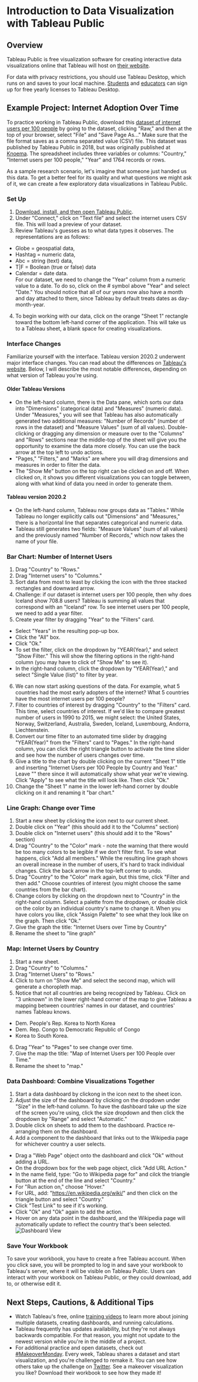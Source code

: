 # Introduction to Data Visualization with Tableau Public

## Overview
Tableau Public is free visualization software for creating interactive data visualizations online that Tableau will host on [their website](https://public.tableau.com/en-us/s/).  

For data with privacy restrictions, you should use Tableau Desktop, which runs on and saves to your local machine. [Students](https://www.tableau.com/academic/students?utm_campaign_id=2019176&utm_campaign=Prospecting-PROD-ALL-ALL-ALL-ALL&utm_medium=Paid+Search&utm_source=Google+Search&utm_language=EN&utm_country=USCA&kw=tableau%20for%20students&adgroup=CTX-Brand-Student-E&adused=RSA&matchtype=e&placement=&gclid=EAIaIQobChMI4uyd9faW6gIVkYbACh2MZgwNEAAYASAAEgIG6PD_BwE&gclsrc=aw.ds) and [educators](https://www.tableau.com/academic/teaching?utm_campaign_id=2019176&utm_campaign=Prospecting-CORE-ALL-ALL-ALL-ALL&utm_medium=Paid+Search&utm_source=Google+Search&utm_language=EN&utm_country=USCA&kw=%2Btableau%20for%20%2Bteachers&adgroup=CTX-Brand-Teaching-B&adused=ETA&matchtype=b&placement=&gclid=EAIaIQobChMIp5Spi_eW6gIVycDACh2PAQkjEAAYASAAEgLwKvD_BwE&gclsrc=aw.ds) can sign up for free yearly licenses to Tableau Desktop.

## Example Project: Internet Adoption Over Time
To practice working in Tableau Public, download this [dataset of internet users per 100 people](https://github.com/YaleDHLab/lab-workshops/blob/master/tableau/data/internet-users-knoema-world-data-atlas.csv) by going to the dataset, clicking "Raw," and then at the top of your browser, select "File" and "Save Page As..." Make sure that the file format saves as a comma separated value (CSV) file. This dataset was published by Tableau Public in 2018, but was originally published at [Knoema](https://knoema.com/WBINU2018/internet-users-per-100-people). The spreadsheet includes three variables or columns: "Country," "Internet users per 100 people," "Year" and 1764 records or rows.

As a sample research scenario, let's imagine that someone just handed us this data. To get a better feel for its quality and what questions we might ask of it, we can create a few exploratory data visualizations in Tableau Public.

### Set Up
1. [Download, install, and then open Tableau Public](https://public.tableau.com/en-us/s/).
2. Under "Connect," click on "Text file" and select the internet users CSV file. This will load a preview of your dataset. 
3. Review Tableau's guesses as to what data types it observes. The representations are as follows:  
- Globe = geospatial data, 
- Hashtag = numeric data, 
- Abc = string (text) data,
- T|F = Boolean (true or false) data
- Calendar = date data.  
For our dataset, we need to change the "Year" column from a numeric value to a date. To do so, click on the # symbol above "Year" and select "Date." You should notice that all of our years now also have a month and day attached to them, since Tableau by default treats dates as day-month-year.
4. To begin working with our data, click on the orange "Sheet 1" rectangle toward the bottom left-hand corner of the application. This will take us to a Tableau sheet, a blank space for creating visualizations.

### Interface Changes
Familiarize yourself with the interface. Tableau version 2020.2 underwent major interface changes. You can read about the differences on [Tableau's website](https://help.tableau.com/current/pro/desktop/en-us/datasource_datamodel_whatschanged.htm). Below, I will describe the most notable differences, depending on what version of Tableau you're using.

#### Older Tableau Versions
- On the left-hand column, there is the Data pane, which sorts our data into "Dimensions" (categorical data) and "Measures" (numeric data). Under "Measures," you will see that Tableau has also automatically generated two additional measures: "Number of Records" (number of rows in the dataset) and "Measure Values" (sum of all values). Double-clicking or dragging any dimension or measure over to the "Columns" and "Rows" sections near the middle-top of the sheet will give you the opportunity to examine the data more closely. You can use the back arrow at the top left to undo actions.
- "Pages," "Filters," and "Marks" are where you will drag dimensions and measures in order to filter the data.
- The "Show Me" button on the top right can be clicked on and off. When clicked on, it shows you different visualizations you can toggle between, along with what kind of data you need in order to generate them. 

#### Tableau version 2020.2
- On the left-hand column, Tableau now groups data as "Tables." While Tableau no longer explicitly calls out "Dimensions" and "Measures," there is a horizontal line that separates categorical and numeric data.
- Tableau still generates two fields: "Measure Values" (sum of all values) and the previously named "Number of Records," which now takes the name of your file.

### Bar Chart: Number of Internet Users
1. Drag "Country" to "Rows."
2. Drag "Internet users" to "Columns."
3. Sort data from most to least by clicking the icon with the three stacked rectangles and downward arrow. 
4. Challenge: if our dataset is internet users per 100 people, then why does Iceland show 708.8 users? Tableau is summing all values that correspond with an "Iceland" row. To see internet users per 100 people, we need to add a year filter.
5. Create year filter by dragging "Year" to the "Filters" card. 
- Select "Years" in the resulting pop-up box.
- Click the "All" box.
- Click "Ok."
- To set the filter, click on the dropdown by "YEAR(Year)," and select "Show Filter." This will show the filtering options in the right-hand column (you may have to click of "Show Me" to see it).
- In the right-hand column, click the dropdown by "YEAR(Year)," and select "Single Value (list)" to filter by year.
6. We can now start asking questions of the data. For example, what 5 countries had the most early adopters of the internet? What 5 countries have the most internet users per 100 people?
7. Filter to countries of interest by dragging "Country" to the "Filters" card. This time, select countries of interest. If we'd like to compare greatest number of users in 1990 to 2015, we might select: the United States, Norway, Switzerland, Australia, Sweden, Iceland, Luxembourg, Andorra, Liechtenstein.
8. Convert our time filter to an automated time slider by dragging "YEAR(Year)" from the "Filters" card to "Pages." In the right-hand column, you can click the right triangle button to activate the time slider and see how the number of users changes over time.
9. Give a title to the chart by double clicking on the current "Sheet 1" title and inserting "Internet Users per 100 People by Country and Year." Leave "<Page Name>" there since it will automatically show what year we're viewing. Click "Apply" to see what the title will look like. Then click "Ok."
10. Change the "Sheet 1" name in the lower left-hand corner by double clicking on it and renaming it "bar chart."
 
### Line Graph: Change over Time
1. Start a new sheet by clicking the icon next to our current sheet.
2. Double click on "Year" (this should add it to the "Columns" section)
3. Double click on "Internet users" (this should add it to the "Rows" section)
4. Drag "Country" to the "Color" mark - note the warning that there would be too many colors to be legible if we don't filter first. To see what happens, click "Add all members." While the resulting line graph shows an overall increase in the number of users, it's hard to track individual changes. Click the back arrow in the top-left corner to undo.
5. Drag "Country" to the "Color" mark again, but this time, click "Filter and then add." Choose countries of interest (you might choose the same countries from the bar chart).
6. Change colors by clicking on the dropdown next to "Country" in the right-hand column. Select a palette from the dropdown, or double click on the color by an individual country's name to change it. When you have colors you like, click "Assign Palette" to see what they look like on the graph. Then click "Ok." 
7. Give the graph the title: "Internet Users over Time by Country"
8. Rename the sheet to "line graph"

### Map: Internet Users by Country
1. Start a new sheet.
2. Drag "Country" to "Columns."
3. Drag "Internet Users" to "Rows."
4. Click to turn on "Show Me" and select the second map, which will generate a choropleth map.
5. Notice that not all countries are being recognized by Tableau. Click on "3 unknown" in the lower right-hand corner of the map to give Tableau a mapping between countries' names in our dataset, and countries' names Tableau knows. 
- Dem. People's Rep. Korea to North Korea
- Dem. Rep. Congo to Democratic Republic of Congo
- Korea to South Korea.
6. Drag "Year" to "Pages" to see change over time.
7. Give the map the title: "Map of Internet Users per 100 People over Time."
8. Rename the sheet to "map."

### Data Dashboard: Combine Visualizations Together
1. Start a data dashboard by clickong in the icon next to the sheet icon.
2. Adjust the size of the dashboard by clicking on the dropdown under "Size" in the left-hand column. To have the dashboard take up the size of the screen you're using, click the size dropdown and then click the dropdown by "Range" and select "Automatic."
3. Double click on sheets to add them to the dashboard. Practice re-arranging them on the dashboard.
4. Add a component to the dashboard that links out to the Wikipedia page for whichever country a user selects.
- Drag a "Web Page" object onto the dashboard and click "Ok" without adding a URL. 
- On the dropdown box for the web page object, click "Add URL Action."
- In the name field, type: "Go to Wikipedia page for" and cilck the triangle button at the end of the line and select "Country."
- For "Run action on," choose "Hover."
- For URL, add: "https://en.wikipedia.org/wiki/" and then click on the triangle button and select "Country."
- Click "Test Link" to see if it's working.
- Click "Ok" and "Ok" again to add the action.
- Hover on any data point in the dashboard, and the Wikipedia page will automatically update to reflect the country that's been selected. ![Dashboard View](https://github.com/YaleDHLab/lab-workshops/blob/master/tableau/image/dashboard.png)
 
### Save Your Workbook
To save your workbook, you have to create a free Tableau account. When you click save, you will be prompted to log in and save your workbook to Tableau's server, where it will be visible on Tableau Public. Users can interact with your workbook on Tableau Public, or they could download, add to, or otherwise edit it.

## Next Steps, Cautions, & Additional Tips
* Watch Tableau's free, online [training videos](https://www.tableau.com/learn/training/20201) to learn more about joining multiple datasets, creating dashboards, and running calculations.
* Tableau frequently has updates availability, but they're not always backwards compatible. For that reason, you might not update to the newest version while you're in the middle of a project.
* For additional practice and open datasets, check out [#MakeoverMonday](https://www.makeovermonday.co.uk/). Every week, Tableau shares a dataset and start visualization, and you're challenged to remake it. You can see how others take up the challenge on [Twitter](https://twitter.com/hashtag/makeovermonday?ref_src=twsrc%5Egoogle%7Ctwcamp%5Eserp%7Ctwgr%5Ehashtag). See a makeover visualization you like? Download their workbook to see how they made it!
